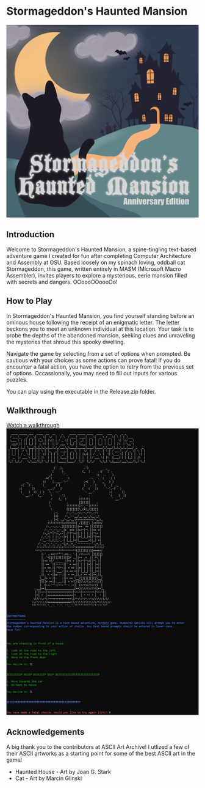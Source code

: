 # Stormageddon's Haunted Mansion
![Stormageddon's Haunted Mansion](/Assets/stormageddonMansion.jpg)

## Introduction
Welcome to Stormageddon's Haunted Mansion, a spine-tingling text-based adventure game I created for fun after completing Computer Architecture and Assembly at OSU. Based 
loosely on my spinach loving, oddball cat Stormageddon, this game, written entirely in MASM (Microsoft Macro Assembler), invites players to explore a mysterious, eerie 
mansion filled with secrets and dangers. OOoooOOoooOo!

## How to Play
In Stormageddon's Haunted Mansion, you find yourself standing before an ominous house following the receipt of an enigmatic letter. The letter beckons you to meet an 
unknown individual at this location. Your task is to probe the depths of the abandoned mansion, seeking clues and unraveling the mysteries that shroud this spooky dwelling.

Navigate the game by selecting from a set of options when prompted. Be cautious with your choices as some actions can prove fatal! If you do encounter a fatal action, you 
have the option to retry from the previous set of options. Occassionally, you may need to fill out inputs for various puzzles.

You can play using the executable in the Release.zip folder.

## Walkthrough
[Watch a walkthrough](https://drive.google.com/file/d/1mK5jSACI_gphJt-nWX1-FqG6vMv7Pofr/view?usp=sharing)
![Screenshot](/Assets/gameStart.jpg)

## Acknowledgements
A big thank you to the contributors at ASCII Art Archive! I utlized a few of their ASCII artworks as a starting point for some of the best ASCII art in the game!
* Haunted House - Art by Joan G. Stark
* Cat - Art by Marcin Glinski
